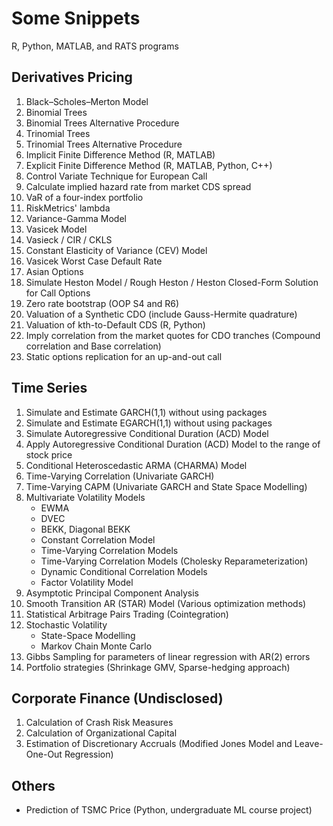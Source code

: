 # Some Snippets
R, Python, MATLAB, and RATS programs
## Derivatives Pricing
  1. Black–Scholes–Merton Model
  2. Binomial Trees
  3. Binomial Trees Alternative Procedure
  4. Trinomial Trees
  5. Trinomial Trees Alternative Procedure
  6. Implicit Finite Difference Method (R, MATLAB)
  7. Explicit Finite Difference Method (R, MATLAB, Python, C++)
  8. Control Variate Technique for European Call
  9. Calculate implied hazard rate from market CDS spread
  10. VaR of a four-index portfolio
  11. RiskMetrics' lambda
  12. Variance-Gamma Model
  13. Vasicek Model
  14. Vasieck / CIR / CKLS
  15. Constant Elasticity of Variance (CEV) Model
  16. Vasicek Worst Case Default Rate
  17. Asian Options
  18. Simulate Heston Model / Rough Heston / Heston Closed-Form Solution for Call Options
  19. Zero rate bootstrap (OOP S4 and R6)
  20. Valuation of a Synthetic CDO (include Gauss-Hermite quadrature)
  21. Valuation of kth-to-Default CDS (R, Python)
  22. Imply correlation from the market quotes for CDO tranches (Compound correlation and Base correlation)
  23. Static options replication for an up-and-out call
## Time Series
  1. Simulate and Estimate GARCH(1,1) without using packages
  2. Simulate and Estimate EGARCH(1,1) without using packages
  3. Simulate Autoregressive Conditional Duration (ACD) Model
  4. Apply Autoregressive Conditional Duration (ACD) Model to the range of stock price
  5. Conditional Heteroscedastic ARMA (CHARMA) Model
  6. Time-Varying Correlation (Univariate GARCH)
  7. Time-Varying CAPM (Univariate GARCH and State Space Modelling)
  8. Multivariate Volatility Models
     * EWMA
     * DVEC
     * BEKK, Diagonal BEKK
     * Constant Correlation Model
     * Time-Varying Correlation Models
     * Time-Varying Correlation Models (Cholesky Reparameterization)
     * Dynamic Conditional Correlation Models
     * Factor Volatility Model
  9. Asymptotic Principal Component Analysis
  10. Smooth Transition AR (STAR) Model (Various optimization methods)
  11. Statistical Arbitrage Pairs Trading (Cointegration)
  12. Stochastic Volatility
      * State-Space Modelling
      * Markov Chain Monte Carlo
  13. Gibbs Sampling for parameters of linear regression with AR(2) errors
  14. Portfolio strategies (Shrinkage GMV, Sparse-hedging approach)
## Corporate Finance (Undisclosed)
  1. Calculation of Crash Risk Measures
  2. Calculation of Organizational Capital
  3. Estimation of Discretionary Accruals (Modified Jones Model and Leave-One-Out Regression)
## Others
   * Prediction of TSMC Price (Python, undergraduate ML course project)
